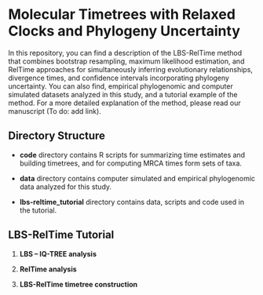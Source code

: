 # Molecular Timetrees with Relaxed Clocks and Phylogeny Uncertainty

In this repository, you can find a description of the LBS-RelTime method that combines bootstrap resampling, maximum likelihood estimation, and RelTime approaches for simultaneously inferring evolutionary relationships, divergence times, and confidence intervals incorporating phylogeny uncertainty. You can also find, empirical phylogenomic and computer simulated datasets analyzed in this study, and a tutorial example of the method. For a more detailed explanation of the method, please read our manuscript (To do: add link).


## Directory Structure

   * **code** directory contains R scripts for summarizing time estimates and building timetrees, and for computing MRCA times form sets of taxa.
   
   * **data** directory contains computer simulated and empirical phylogenomic data analyzed for this study.
   
   * **lbs-reltime_tutorial** directory contains data, scripts and code used in the tutorial.


## LBS-RelTime Tutorial

   1. **LBS – IQ-TREE analysis**

   2. **RelTime analysis**

   3. **LBS-RelTime timetree construction**
